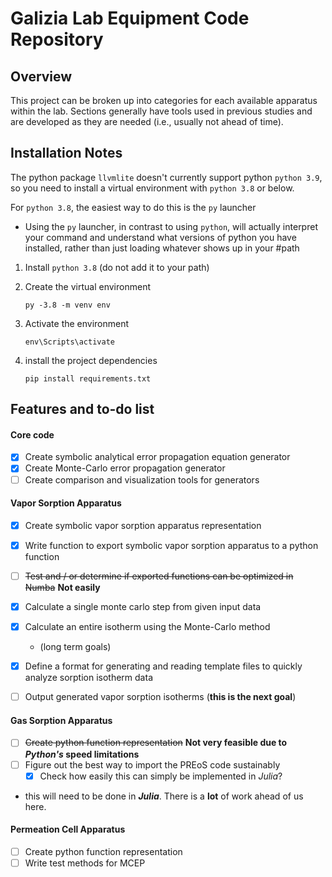 # **Galizia Lab Equipment Code Repository**

## Overview
This project can be broken up into categories for each available apparatus within the lab. Sections generally have tools used in previous studies and are developed as they are needed (i.e., usually not ahead of time). 


## Installation Notes

The python package `llvmlite` doesn't currently support python `python 3.9`, so you need to install a virtual environment with `python 3.8` or below.

For `python 3.8`, the easiest way to do this is the `py` launcher
-  Using the `py` launcher, in contrast to using `python`, will actually interpret your command and understand what versions of python you have installed, rather than just loading whatever shows up in your #path

1.  Install `python 3.8` (do not add it to your path)


2. Create the virtual environment
    
    `py -3.8 -m venv env`


3. Activate the environment 
    
    `env\Scripts\activate`


4. install the project dependencies
    
    `pip install requirements.txt`

## Features and to-do list

#### Core code
- [x] Create symbolic analytical error propagation equation generator
- [x] Create Monte-Carlo error propagation generator
- [ ] Create comparison and visualization tools for generators

#### Vapor Sorption Apparatus 
- [x] Create symbolic vapor sorption apparatus representation
- [x] Write function to export symbolic vapor sorption apparatus to a python function
- [ ] ~~Test and / or determine if exported functions can be optimized in Numba~~ **Not easily**
- [x] Calculate a single monte carlo step from given input data
- [x] Calculate an entire isotherm using the Monte-Carlo method

   
   - (long term goals)
- [x] Define a format for generating and reading template files to quickly analyze sorption isotherm data
- [ ] Output generated vapor sorption isotherms (**this is the next goal**)


#### Gas Sorption Apparatus
- [ ] ~~Create python function representation~~ **Not very feasible due to *Python's* speed limitations**
- [ ] Figure out the best way to import the PREoS code sustainably
   - [x] Check how easily this can simply be implemented in *Julia*?
* this will need to be done in ***Julia***. There is a **lot** of work ahead of us here. 

#### Permeation Cell Apparatus
- [ ] Create python function representation
- [ ] Write test methods for MCEP
